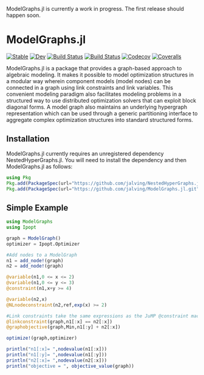 ModelGraphs.jl is currently a work in progress.  The first release should happen soon.

# ModelGraphs.jl

[![Stable](https://img.shields.io/badge/docs-stable-blue.svg)](https://jalving.github.io/AlgebraicGraphs.jl/stable)
[![Dev](https://img.shields.io/badge/docs-dev-blue.svg)](https://jalving.github.io/AlgebraicGraphs.jl/dev)
[![Build Status](https://travis-ci.com/jalving/AlgebraicGraphs.jl.svg?branch=master)](https://travis-ci.com/jalving/AlgebraicGraphs.jl)
[![Build Status](https://ci.appveyor.com/api/projects/status/github/jalving/AlgebraicGraphs.jl?svg=true)](https://ci.appveyor.com/project/jalving/AlgebraicGraphs-jl)
[![Codecov](https://codecov.io/gh/jalving/AlgebraicGraphs.jl/branch/master/graph/badge.svg)](https://codecov.io/gh/jalving/AlgebraicGraphs.jl)
[![Coveralls](https://coveralls.io/repos/github/jalving/AlgebraicGraphs.jl/badge.svg?branch=master)](https://coveralls.io/github/jalving/AlgebraicGraphs.jl?branch=master)

ModelGraphs.jl is a package that provides a graph-based approach to algebraic modeling.  It makes it possible to model optimization structures in a modular way wherein component models (model nodes) can be connected
in a graph using link constraints and link variables.  This convenient modeling paradigm also facilitates modeling problems in a structured way to use distributed optimization solvers that can exploit block diagonal forms.  A model graph also maintains an underlying hypergraph representation which can be used through a generic partitioning interface to aggregate complex optimization structures into standard structured forms.

## Installation

ModelGraphs.jl currently requires an unregistered dependency NestedHyperGraphs.jl.  You will need to install the dependency and then ModelGraphs.jl as follows:

```julia
using Pkg
Pkg.add(PackageSpec(url="https://github.com/jalving/NestedHyperGraphs.jl.git"))
Pkg.add(PackageSpec(url="https://github.com/jalving/ModelGraphs.jl.git"))
```


## Simple Example

```julia
using ModelGraphs
using Ipopt

graph = ModelGraph()
optimizer = Ipopt.Optimizer

#Add nodes to a ModelGraph
n1 = add_node!(graph)
n2 = add_node!(graph)

@variable(n1,0 <= x <= 2)
@variable(n1,0 <= y <= 3)
@constraint(n1,x+y >= 4)

@variable(n2,x)
@NLnodeconstraint(n2,ref,exp(x) >= 2)

#Link constraints take the same expressions as the JuMP @constraint macro
@linkconstraint(graph,n1[:x] == n2[:x])
@graphobjective(graph,Min,n1[:y] + n2[:x])

optimize!(graph,optimizer)

println("n1[:x]= ",nodevalue(n1[:x]))
println("n1[:y]= ",nodevalue(n1[:y]))
println("n2[:x]= ",nodevalue(n2[:x]))
println("objective = ", objective_value(graph))
```
